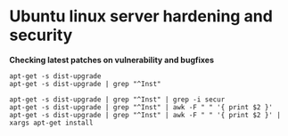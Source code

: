# Ubuntu linux server hardening and security
**Checking latest patches on vulnerability and bugfixes**
```
apt-get -s dist-upgrade
apt-get -s dist-upgrade | grep "^Inst"
```
```
apt-get -s dist-upgrade | grep "^Inst" | grep -i secur
apt-get -s dist-upgrade | grep "^Inst" | awk -F " " '{ print $2 }'
apt-get -s dist-upgrade | grep "^Inst" | awk -F " " '{ print $2 }' | xargs apt-get install
```
